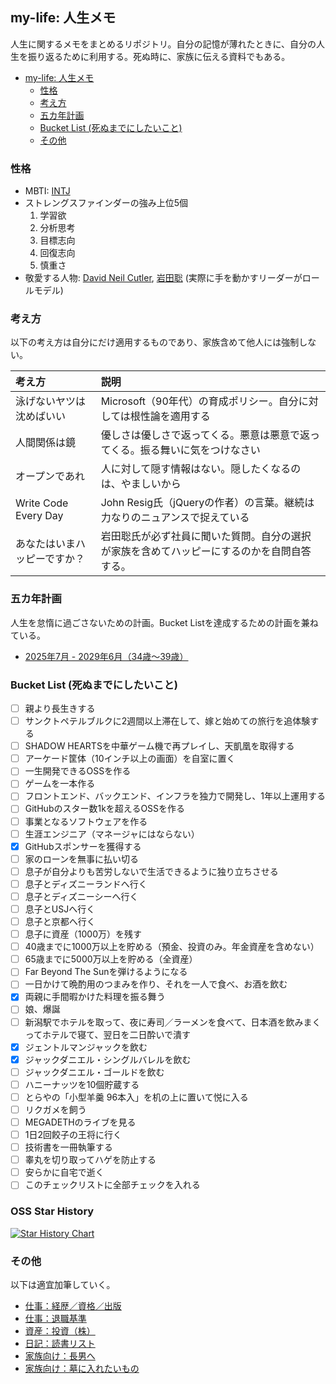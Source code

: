 ## my-life: 人生メモ
人生に関するメモをまとめるリポジトリ。自分の記憶が薄れたときに、自分の人生を振り返るために利用する。死ぬ時に、家族に伝える資料でもある。

- [my-life: 人生メモ](#my-life-人生メモ)
  - [性格](#性格)
  - [考え方](#考え方)
  - [五カ年計画](#五カ年計画)
  - [Bucket List (死ぬまでにしたいこと)](#bucket-list-死ぬまでにしたいこと)
  - [その他](#その他)

### 性格
- MBTI: [INTJ](https://www.16personalities.com/ja/intj%E5%9E%8B%E3%81%AE%E6%80%A7%E6%A0%BC)
- ストレングスファインダーの強み上位5個
  1. 学習欲
  2. 分析思考
  3. 目標志向
  4. 回復志向
  5. 慎重さ
- 敬愛する人物: [David Neil Cutler](https://ja.wikipedia.org/wiki/%E3%83%87%E3%83%B4%E3%82%A3%E3%83%83%E3%83%89%E3%83%BB%E3%82%AB%E3%83%88%E3%83%A9%E3%83%BC), [岩田聡](https://ja.wikipedia.org/wiki/%E5%B2%A9%E7%94%B0%E8%81%A1) (実際に手を動かすリーダーがロールモデル) 

### 考え方
以下の考え方は自分にだけ適用するものであり、家族含めて他人には強制しない。

| 考え方 | 説明 |
| :--- | :--- |
| 泳げないヤツは沈めばいい |Microsoft（90年代）の育成ポリシー。自分に対しては根性論を適用する|
| 人間関係は鏡 | 優しさは優しさで返ってくる。悪意は悪意で返ってくる。振る舞いに気をつけなさい |
| オープンであれ | 人に対して隠す情報はない。隠したくなるのは、やましいから |
| Write Code Every Day | John Resig氏（jQueryの作者）の言葉。継続は力なりのニュアンスで捉えている |
| あなたはいまハッピーですか？ | 岩田聡氏が必ず社員に聞いた質問。自分の選択が家族を含めてハッピーにするのかを自問自答する。 |

### 五カ年計画
人生を怠惰に過ごさないための計画。Bucket Listを達成するための計画を兼ねている。

- [2025年7月 - 2029年6月（34歳〜39歳）](./plan/2024-2029.md)

### Bucket List (死ぬまでにしたいこと)
- [ ] 親より長生きする
- [ ] サンクトペテルブルクに2週間以上滞在して、嫁と始めての旅行を追体験する
- [ ] SHADOW HEARTSを中華ゲーム機で再プレイし、天凱凰を取得する
- [ ] アーケード筐体（10インチ以上の画面）を自室に置く
- [ ] 一生開発できるOSSを作る
- [ ] ゲームを一本作る
- [ ] フロントエンド、バックエンド、インフラを独力で開発し、1年以上運用する
- [ ] GitHubのスター数1kを超えるOSSを作る
- [ ] 事業となるソフトウェアを作る
- [ ] 生涯エンジニア（マネージャにはならない）
- [x] GitHubスポンサーを獲得する
- [ ] 家のローンを無事に払い切る
- [ ] 息子が自分よりも苦労しないで生活できるように独り立ちさせる
- [ ] 息子とディズニーランドへ行く
- [ ] 息子とディズニーシーへ行く
- [ ] 息子とUSJへ行く
- [ ] 息子と京都へ行く
- [ ] 息子に資産（1000万）を残す
- [ ] 40歳までに1000万以上を貯める（預金、投資のみ。年金資産を含めない）
- [ ] 65歳までに5000万以上を貯める（全資産）
- [ ] Far Beyond The Sunを弾けるようになる
- [ ] 一日かけて晩酌用のつまみを作り、それを一人で食べ、お酒を飲む
- [x] 両親に手間暇かけた料理を振る舞う
- [ ] 娘、爆誕
- [ ] 新潟駅でホテルを取って、夜に寿司／ラーメンを食べて、日本酒を飲みまくってホテルで寝て、翌日を二日酔いで潰す
- [x] ジェントルマンジャックを飲む
- [x] ジャックダニエル・シングルバレルを飲む
- [ ] ジャックダニエル・ゴールドを飲む
- [ ] ハニーナッツを10個貯蔵する
- [ ] とらやの「小型羊羹 96本入」を机の上に置いて悦に入る
- [ ] リクガメを飼う
- [ ] MEGADETHのライブを見る
- [ ] 1日2回餃子の王将に行く
- [ ] 技術書を一冊執筆する
- [ ] 睾丸を切り取ってハゲを防止する
- [ ] 安らかに自宅で逝く
- [ ] このチェックリストに全部チェックを入れる

### OSS Star History

[![Star History Chart](https://api.star-history.com/svg?repos=nao1215/gup,nao1215/sqly,nao1215/markdown&type=Date)](https://star-history.com/#nao1215/gup&nao1215/sqly&nao1215/markdown&Date)

### その他

以下は適宜加筆していく。

- [仕事：経歴／資格／出版](./work/career.md)
- [仕事：退職基準](./work/retirement.md)
- [資産：投資（株）](./plan/investment.md)
- [日記：読書リスト](./diary/book/README.md)
- [家族向け：長男へ](./family/eldest-son.md)
- [家族向け：墓に入れたいもの](./family/grave.md)
